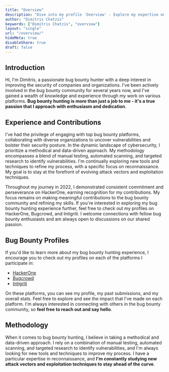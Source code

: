 ```yaml
---
title: "Overview"
description: "Dive into my profile 'Overview' - Explore my expertise on HackerOne, Bugcrowd, and Intigriti, showcasing a commitment to fortifying cybersecurity through methodical approaches."
author: "Dimitris Chatzis"
keywords: ["Dimitris Chatzis", "overview"]
layout: "single"
url: "/overview/"
hideMeta: true
disableShare: true
draft: false
---
```


## Introduction
Hi, I'm Dimitris, a passionate bug bounty hunter with a deep interest in improving the security of companies and organizations. I've been actively involved in the bug bounty community for several years now, and I've gained a wealth of knowledge and experience through my work on various platforms. __Bug bounty hunting is more than just a job to me - it's a true passion that I approach with enthusiasm and dedication__.

## Experience and Contributions
I've had the privilege of engaging with top bug bounty platforms, collaborating with diverse organizations to uncover vulnerabilities and bolster their security posture. In the dynamic landscape of cybersecurity, I prioritize a methodical and data-driven approach. My methodology encompasses a blend of manual testing, automated scanning, and targeted research to identify vulnerabilities. I'm continually exploring new tools and techniques to refine my process, with a specific focus on reconnaissance. My goal is to stay at the forefront of evolving attack vectors and exploitation techniques.

Throughout my journey in 2022, I demonstrated consistent commitment and perseverance on HackerOne, earning recognition for my contributions. My focus remains on making meaningful contributions to the bug bounty community and refining my skills. If you're interested in exploring my bug bounty hunting experience further, feel free to check out my profiles on HackerOne, Bugcrowd, and Intigriti. I welcome connections with fellow bug bounty enthusiasts and am always open to discussions on our shared passion.

## Bug Bounty Profiles
If you'd like to learn more about my bug bounty hunting experience, I encourage you to check out my profiles on each of the platforms I participate in:

- [HackerOne](https://hackerone.com/dhtzs)
- [Bugcrowd](https://bugcrowd.com/dhtzs)
- [Intigriti](https://intigriti.com/profile/dhtzs)

On these platforms, you can see my profile, my past submissions, and my overall stats. Feel free to explore and see the impact that I've made on each platform. I'm always interested in connecting with others in the bug bounty community, so __feel free to reach out and say hello__.

## Methodology
When it comes to bug bounty hunting, I believe in taking a methodical and data-driven approach. I rely on a combination of manual testing, automated scanning, and targeted research to identify vulnerabilities, and I'm always looking for new tools and techniques to improve my process. I have a particular expertise in reconnaissance, and __I'm constantly studying new attack vectors and exploitation techniques to stay ahead of the curve__.